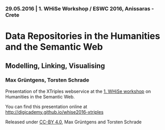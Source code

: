 ### 29.05.2016 | 1. WHiSe Workshop / ESWC 2016, Anissaras - Crete

# Data Repositories in the Humanities and the Semantic Web

## Modelling, Linking, Visualising

### Max Grüntgens, Torsten Schrade

Presentation of the XTriples webservice at the <a href="http://whise.kmi.open.ac.uk/">1. WHiSe workshop</a> on
Humanities in the Semantic Web.

You can find this presentation online at http://digicademy.github.io/whise2016-xtriples

Released under [CC-BY 4.0](https://creativecommons.org/licenses/by/4.0/), Max Grüntgens and Torsten Schrade

